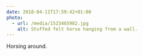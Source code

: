 ```yaml
---
date: 2018-04-11T17:59:42+01:00
photo:
  - url: /media/1523465982.jpg
    alt: Stuffed felt horse hanging from a wall.
---
```

Horsing around.
